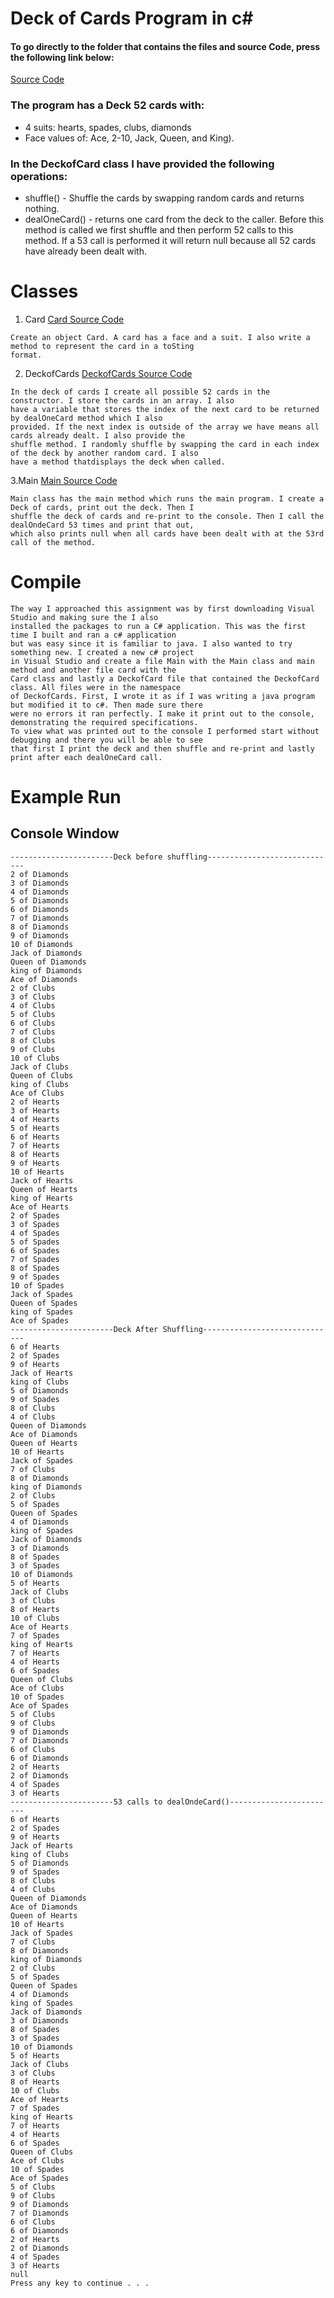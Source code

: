 # Deck of Cards Program in c#
#### To go directly to the folder that contains the files and source Code, press the following link below:
[Source Code](/DeckofCards/DeckofCards/)

### The program has a Deck 52 cards with:
- 4 suits: hearts​, spades​, clubs​, diamonds
- Face values of: Ace​, 2-10​, Jack​, Queen​, and King​).
### In the DeckofCard class I have provided the following operations:
- shuffle() - Shuffle the cards by swapping random cards and returns nothing.
- dealOneCard() - returns one card from the deck to the caller. Before this method
is called we first shuffle and then perform 52 calls to this method. If a 53 call is
performed it will return null because all 52 cards have already been dealt with.

# Classes
1. Card
[Card Source Code](/DeckofCards/DeckofCards/Card.cs)
```
Create an object Card. A card has a face and a suit. I also write a method to represent the card in a toSting
format.
```
2. DeckofCards
[DeckofCards Source Code](/DeckofCards/DeckofCards/DeckofCards.cs)

```
In the deck of cards I create all possible 52 cards in the constructor. I store the cards in an array. I also
have a variable that stores the index of the next card to be returned by dealOneCard method which I also 
provided. If the next index is outside of the array we have means all cards already dealt. I also provide the 
shuffle method. I randomly shuffle by swapping the card in each index of the deck by another random card. I also 
have a method thatdisplays the deck when called.
```
3.Main
[Main Source Code](/DeckofCards/DeckofCards/Main.cs)

```
Main class has the main method which runs the main program. I create a Deck of cards, print out the deck. Then I 
shuffle the deck of cards and re-print to the console. Then I call the dealOndeCard 53 times and print that out, 
which also prints null when all cards have been dealt with at the 53rd call of the method.
```
# Compile
```
The way I approached this assignment was by first downloading Visual Studio and making sure the I also
installed the packages to run a C# application. This was the first time I built and ran a c# application
but was easy since it is familiar to java. I also wanted to try something new. I created a new c# project
in Visual Studio and create a file Main with the Main class and main method and another file card with the
Card class and lastly a DeckofCard file that contained the DeckofCard class. All files were in the namespace
of DeckofCards. First, I wrote it as if I was writing a java program but modified it to c#. Then made sure there
were no errors it ran perfectly. I make it print out to the console, demonstrating the required specifications.
To view what was printed out to the console I performed start without debugging and there you will be able to see
that first I print the deck and then shuffle and re-print and lastly print after each dealOneCard call.

```
# Example Run
## Console Window
```
-----------------------Deck before shuffling-----------------------------
2 of Diamonds
3 of Diamonds
4 of Diamonds
5 of Diamonds
6 of Diamonds
7 of Diamonds
8 of Diamonds
9 of Diamonds
10 of Diamonds
Jack of Diamonds
Queen of Diamonds
king of Diamonds
Ace of Diamonds
2 of Clubs
3 of Clubs
4 of Clubs
5 of Clubs
6 of Clubs
7 of Clubs
8 of Clubs
9 of Clubs
10 of Clubs
Jack of Clubs
Queen of Clubs
king of Clubs
Ace of Clubs
2 of Hearts
3 of Hearts
4 of Hearts
5 of Hearts
6 of Hearts
7 of Hearts
8 of Hearts
9 of Hearts
10 of Hearts
Jack of Hearts
Queen of Hearts
king of Hearts
Ace of Hearts
2 of Spades
3 of Spades
4 of Spades
5 of Spades
6 of Spades
7 of Spades
8 of Spades
9 of Spades
10 of Spades
Jack of Spades
Queen of Spades
king of Spades
Ace of Spades
-----------------------Deck After Shuffling------------------------------
6 of Hearts
2 of Spades
9 of Hearts
Jack of Hearts
king of Clubs
5 of Diamonds
9 of Spades
8 of Clubs
4 of Clubs
Queen of Diamonds
Ace of Diamonds
Queen of Hearts
10 of Hearts
Jack of Spades
7 of Clubs
8 of Diamonds
king of Diamonds
2 of Clubs
5 of Spades
Queen of Spades
4 of Diamonds
king of Spades
Jack of Diamonds
3 of Diamonds
8 of Spades
3 of Spades
10 of Diamonds
5 of Hearts
Jack of Clubs
3 of Clubs
8 of Hearts
10 of Clubs
Ace of Hearts
7 of Spades
king of Hearts
7 of Hearts
4 of Hearts
6 of Spades
Queen of Clubs
Ace of Clubs
10 of Spades
Ace of Spades
5 of Clubs
9 of Clubs
9 of Diamonds
7 of Diamonds
6 of Clubs
6 of Diamonds
2 of Hearts
2 of Diamonds
4 of Spades
3 of Hearts
-----------------------53 calls to dealOndeCard()------------------------
6 of Hearts
2 of Spades
9 of Hearts
Jack of Hearts
king of Clubs
5 of Diamonds
9 of Spades
8 of Clubs
4 of Clubs
Queen of Diamonds
Ace of Diamonds
Queen of Hearts
10 of Hearts
Jack of Spades
7 of Clubs
8 of Diamonds
king of Diamonds
2 of Clubs
5 of Spades
Queen of Spades
4 of Diamonds
king of Spades
Jack of Diamonds
3 of Diamonds
8 of Spades
3 of Spades
10 of Diamonds
5 of Hearts
Jack of Clubs
3 of Clubs
8 of Hearts
10 of Clubs
Ace of Hearts
7 of Spades
king of Hearts
7 of Hearts
4 of Hearts
6 of Spades
Queen of Clubs
Ace of Clubs
10 of Spades
Ace of Spades
5 of Clubs
9 of Clubs
9 of Diamonds
7 of Diamonds
6 of Clubs
6 of Diamonds
2 of Hearts
2 of Diamonds
4 of Spades
3 of Hearts
null
Press any key to continue . . .

```
